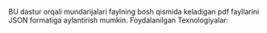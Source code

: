 BU dastur orqali mundarijalari faylning bosh qismida keladigan pdf fayllarini JSON formatiga aylantirish mumkin.
Foydalanilgan Texnologiyalar: 
